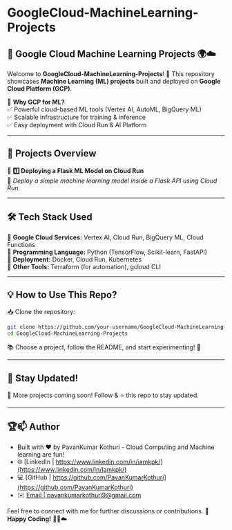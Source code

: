 # GoogleCloud-MachineLearning-Projects

## 🚀 Google Cloud Machine Learning Projects 🌍☁️  

Welcome to **GoogleCloud-MachineLearning-Projects**! 🎯 This repository showcases **Machine Learning (ML) projects** built and deployed on **Google Cloud Platform (GCP)**.  

📡 **Why GCP for ML?**  
✅ Powerful cloud-based ML tools (Vertex AI, AutoML, BigQuery ML)  
✅ Scalable infrastructure for training & inference  
✅ Easy deployment with Cloud Run & AI Platform  

---

## 📌 **Projects Overview**  

🔹 **1️⃣ Deploying a Flask ML Model on Cloud Run**  
📜 *Deploy a simple machine learning model inside a Flask API using Cloud Run.*  

---

## 🛠 **Tech Stack Used**  

🚀 **Google Cloud Services:** Vertex AI, Cloud Run, BigQuery ML, Cloud Functions  
🐍 **Programming Language:** Python (TensorFlow, Scikit-learn, FastAPI)  
🐳 **Deployment:** Docker, Cloud Run, Kubernetes  
📡 **Other Tools:** Terraform (for automation), gcloud CLI  

---

## 💡 **How to Use This Repo?**  

📥 Clone the repository:  
```sh
git clone https://github.com/your-username/GoogleCloud-MachineLearning-Projects.git
cd GoogleCloud-MachineLearning-Projects
```

📚 Choose a project, follow the README, and start experimenting! 🚀  

---

## 🌟 **Stay Updated!**  

🔔 More projects coming soon! Follow & ⭐ this repo to stay updated. 

---

## **🏆📫 Author**

- Built with ❤️ by PavanKumar Kothuri - Cloud Computing and Machine learning are fun!
- 🌐 [LinkedIn | https://www.linkedin.com/in/iamkpk/](https://www.linkedin.com/in/iamkpk/)
- 💻 [GitHub | https://github.com/PavanKumarKothuri](https://github.com/PavanKumarKothuri)  
- ✉️ [Email | pavankumarkothuri9@gmail.com](mailto:pavankumarkothuri9@gmail.com)

Feel free to connect with me for further discussions or contributions. 🌟 **Happy Coding!** 🚀😃☁️  